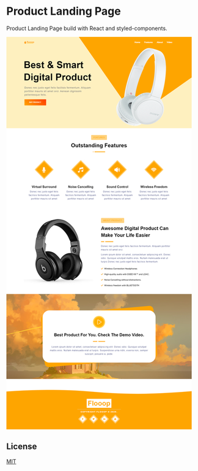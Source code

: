 # Product Landing Page

Product Landing Page build with React and styled-components.

![Test Image 1](https://github.com/jp-lourenco/product-landing-page/blob/master/screen.jpg)

## License

[MIT](https://choosealicense.com/licenses/mit/)
